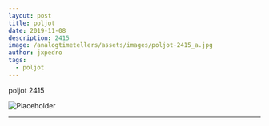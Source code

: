 ```yaml
---
layout: post
title: poljot
date: 2019-11-08
description: 2415
image: /analogtimetellers/assets/images/poljot-2415_a.jpg
author: jxpedro
tags: 
  - poljot
---
```

<p >poljot 2415</p>

![Placeholder](/analogtimetellers/assets/images/poljot-2415_a.jpg)

<p></p>

<hr/>